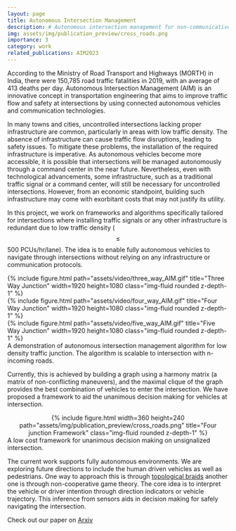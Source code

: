 ```yaml
---
layout: page
title: Autonomous Intersection Management
description: # Autonomous intersection management for non-communicative autonomous vehicles at low traffic junctions
img: assets/img/publication_preview/cross_roads.png
importance: 3
category: work
related_publications: AIM2023
---
```

According to the Ministry of Road Transport and Highways (MORTH) in India, there were 150,785 road traffic fatalities in 2019, with an average of 413 deaths per day. Autonomous Intersection Management (AIM) is an innovative concept in transportation engineering that aims to improve traffic flow and safety at intersections by using connected autonomous vehicles and communication technologies.

In many towns and cities, uncontrolled intersections lacking proper infrastructure are common, particularly in areas with low traffic density. The absence of infrastructure can cause traffic flow disruptions, leading to safety issues. To mitigate these problems, the installation of the required infrastructure is imperative. As autonomous vehicles become more accessible, it is possible that intersections will be managed autonomously through a command center in the near future. Nevertheless, even with technological advancements, some infrastructure, such as a traditional traffic signal or a command center, will still be necessary for uncontrolled intersections. However, from an economic standpoint, building such infrastructure may come with exorbitant costs that may not justify its utility.  

In this project, we work on frameworks and algorithms specifically tailored for intersections where installing traffic signals or any other infrastructure is redundant due to low traffic density ($$\leq$$ 500 PCUs/hr/lane). The idea is to enable fully autonomous vehicles to navigate through intersections without relying on any infrastructure or communication protocols.

<div class="row">
    <div class="col-sm mt-3 mt-md-0">
        {% include figure.html path="assets/video/three_way_AIM.gif" title="Three Way Junction" width=1920 height=1080 class="img-fluid rounded z-depth-1" %}
    </div>
    <div class="col-sm mt-3 mt-md-0">
        {% include figure.html path="assets/video/four_way_AIM.gif" title="Four Way Junction" width=1920 height=1080 class="img-fluid rounded z-depth-1" %}
    </div>
    <div class="col-sm mt-3 mt-md-0">
        {% include figure.html path="assets/video/five_way_AIM.gif" title="Five Way Junction" width=1920 height=1080 class="img-fluid rounded z-depth-1" %}
    </div>
</div>
<div class="caption">
    A demonstration of autonomous intersection management algorithm for low density traffic junction. The algorithm is scalable to intersection with n-incoming roads.
</div>

Currently, this is achieved by building a graph using a harmony matrix (a matrix of non-conflicting maneuvers), and the maximal clique of the graph provides the best combination of vehicles to enter the intersection. We have proposed a framework to aid the unanimous decision making for vehicles at intersection.

<div class="row">
    <div class="col-sm mt-3 mt-md-0 mx-auto" style="text-align:center">
        {% include figure.html width=360 height=240 path="assets/img/publication_preview/cross_roads.png" title="Four junction Framework" class="img-fluid rounded z-depth-1" %}
    </div>
</div>
<div class="caption">
    A low cost framework for unanimous decision making on unsignalized intersection.
</div>

The current work supports fully autonomous environments. We are exploring future directions to include the human driven vehicles as well as pedestrians. One way to approach this is through [topological braids](https://arxiv.org/abs/2004.05205) another one is through non-cooperative game theory. The core idea is to interpret the vehicle or driver intention through direction indicators or vehicle trajectory. This inference from sensors aids in decision making for safely navigating the intersection.  

Check out our paper on [Arxiv](https://arxiv.org/abs/2311.17681)